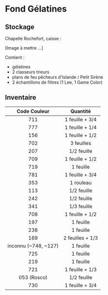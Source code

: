 # Fond Gélatines

## Stockage

Chapelle Rochefort, caisse :

[Image à mettre ...]

Contient :

- gélatines
- 2 classeurs trieurs
- plans de feu pêcheurs d'Islande / Petit Sirène
- 2 échantillons de filtres (1 Lee, 1 Game Color)

## Inventaire

| Code Couleur | Quantité |
| :--: | :--: |
| 711 |  1 feuille + 3/4
| 777 | 1 feuille + 1/4
| 156 | 1 feuille + 1/2
| 702 | 3 feuilles
| 207 | 1/2 feuille
| 709 | 1 feuille + 1/2
| 719 | 1 feuille
| 781 | 1 feuille + 3/4
| 353 |  1 rouleau
| 113 | 1/2 feuille
| 242 | 1/2 feuille
| 341 | 1/3 feuille
| 708 | 1 feuille + 1/2
| 197 | 1 feuille
| 238 | 1 feuille
| 169 | 2 feuilles + 1/3
| inconnu (~748, ~127) | 1 feuille
| 725 | 1 feuille
| 219 | 1 feuille
| 721 | 1 feuille + 1/3
| 053 (Rosco) | 1/2 feuille
| 730 | 1 feuille + 3/4
 